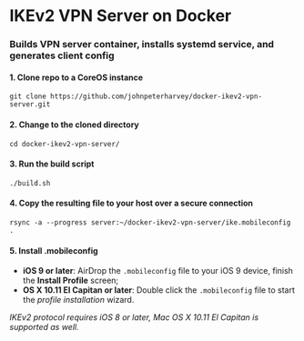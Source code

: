 # IKEv2 VPN Server on Docker

### Builds VPN server container, installs systemd service, and generates client config

#### 1. Clone repo to a CoreOS instance

    git clone https://github.com/johnpeterharvey/docker-ikev2-vpn-server.git

#### 2. Change to the cloned directory

    cd docker-ikev2-vpn-server/

#### 3. Run the build script

    ./build.sh

#### 4. Copy the resulting file to your host over a secure connection

    rsync -a --progress server:~/docker-ikev2-vpn-server/ike.mobileconfig .

#### 5. Install .mobileconfig

- **iOS 9 or later**: AirDrop the `.mobileconfig` file to your iOS 9 device, finish the **Install Profile** screen;
- **OS X 10.11 El Capitan or later**: Double click the `.mobileconfig` file to start the *profile installation* wizard.

*IKEv2 protocol requires iOS 8 or later, Mac OS X 10.11 El Capitan is supported as well.*
